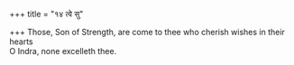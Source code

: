 +++
title = "१४ त्वे सु"

+++
Those, Son of Strength, are come to thee who cherish wishes in their hearts  
     O Indra, none excelleth thee.